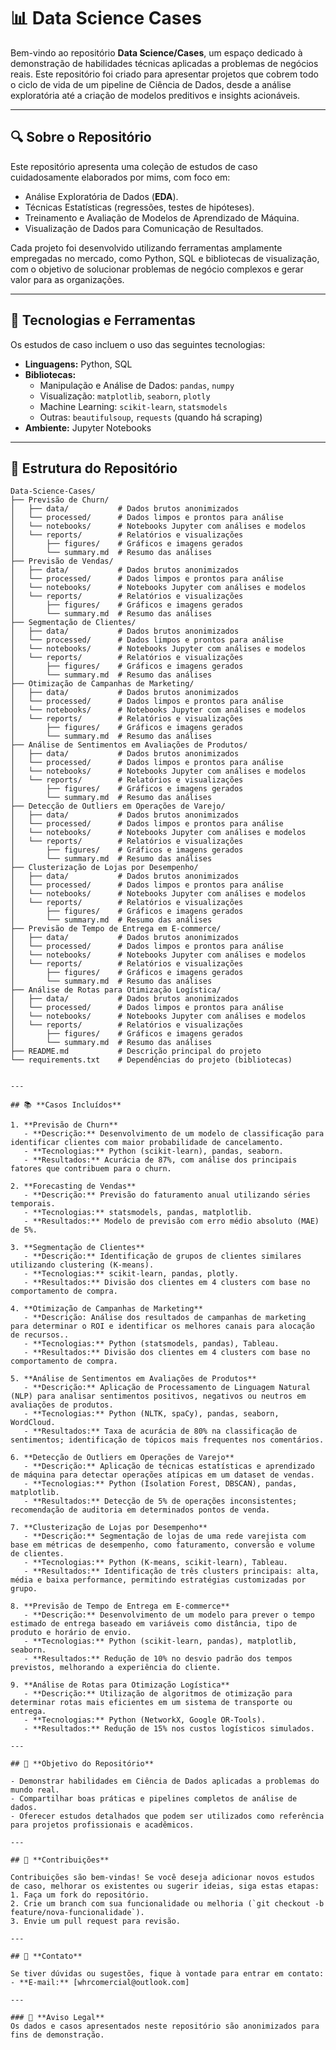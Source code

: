 # 📊 **Data Science Cases**  

Bem-vindo ao repositório **Data Science/Cases**, um espaço dedicado à demonstração de habilidades técnicas aplicadas a problemas de negócios reais. Este repositório foi criado para apresentar projetos que cobrem todo o ciclo de vida de um pipeline de Ciência de Dados, desde a análise exploratória até a criação de modelos preditivos e insights acionáveis.  

---

## 🔍 **Sobre o Repositório**  

Este repositório apresenta uma coleção de estudos de caso cuidadosamente elaborados por mims, com foco em:  
- Análise Exploratória de Dados (**EDA**).  
- Técnicas Estatísticas (regressões, testes de hipóteses).  
- Treinamento e Avaliação de Modelos de Aprendizado de Máquina.  
- Visualização de Dados para Comunicação de Resultados.  

Cada projeto foi desenvolvido utilizando ferramentas amplamente empregadas no mercado, como Python, SQL e bibliotecas de visualização, com o objetivo de solucionar problemas de negócio complexos e gerar valor para as organizações.  

---

## 🚀 **Tecnologias e Ferramentas**  

Os estudos de caso incluem o uso das seguintes tecnologias:  
- **Linguagens:** Python, SQL  
- **Bibliotecas:**  
  - Manipulação e Análise de Dados: `pandas`, `numpy`  
  - Visualização: `matplotlib`, `seaborn`, `plotly`  
  - Machine Learning: `scikit-learn`, `statsmodels`  
  - Outras: `beautifulsoup`, `requests` (quando há scraping)  
- **Ambiente:** Jupyter Notebooks  

---

## 📂 **Estrutura do Repositório**  
```plaintext
Data-Science-Cases/
├── Previsão de Churn/  
│   ├── data/           # Dados brutos anonimizados
│   └── processed/      # Dados limpos e prontos para análise
│   └── notebooks/      # Notebooks Jupyter com análises e modelos
│   └── reports/        # Relatórios e visualizações
│       ├── figures/    # Gráficos e imagens gerados
│       └── summary.md  # Resumo das análises
├── Previsão de Vendas/  
│   ├── data/           # Dados brutos anonimizados
│   └── processed/      # Dados limpos e prontos para análise
│   └── notebooks/      # Notebooks Jupyter com análises e modelos
│   └── reports/        # Relatórios e visualizações
│       ├── figures/    # Gráficos e imagens gerados
│       └── summary.md  # Resumo das análises
├── Segmentação de Clientes/  
│   ├── data/           # Dados brutos anonimizados
│   └── processed/      # Dados limpos e prontos para análise
│   └── notebooks/      # Notebooks Jupyter com análises e modelos
│   └── reports/        # Relatórios e visualizações
│       ├── figures/    # Gráficos e imagens gerados
│       └── summary.md  # Resumo das análises
├── Otimização de Campanhas de Marketing/  
│   ├── data/           # Dados brutos anonimizados
│   └── processed/      # Dados limpos e prontos para análise
│   └── notebooks/      # Notebooks Jupyter com análises e modelos
│   └── reports/        # Relatórios e visualizações
│       ├── figures/    # Gráficos e imagens gerados
│       └── summary.md  # Resumo das análises
├── Análise de Sentimentos em Avaliações de Produtos/  
│   ├── data/           # Dados brutos anonimizados
│   └── processed/      # Dados limpos e prontos para análise
│   └── notebooks/      # Notebooks Jupyter com análises e modelos
│   └── reports/        # Relatórios e visualizações
│       ├── figures/    # Gráficos e imagens gerados
│       └── summary.md  # Resumo das análises
├── Detecção de Outliers em Operações de Varejo/  
│   ├── data/           # Dados brutos anonimizados
│   └── processed/      # Dados limpos e prontos para análise
│   └── notebooks/      # Notebooks Jupyter com análises e modelos
│   └── reports/        # Relatórios e visualizações
│       ├── figures/    # Gráficos e imagens gerados
│       └── summary.md  # Resumo das análises
├── Clusterização de Lojas por Desempenho/  
│   ├── data/           # Dados brutos anonimizados
│   └── processed/      # Dados limpos e prontos para análise
│   └── notebooks/      # Notebooks Jupyter com análises e modelos
│   └── reports/        # Relatórios e visualizações
│       ├── figures/    # Gráficos e imagens gerados
│       └── summary.md  # Resumo das análises
├── Previsão de Tempo de Entrega em E-commerce/  
│   ├── data/           # Dados brutos anonimizados
│   └── processed/      # Dados limpos e prontos para análise
│   └── notebooks/      # Notebooks Jupyter com análises e modelos
│   └── reports/        # Relatórios e visualizações
│       ├── figures/    # Gráficos e imagens gerados
│       └── summary.md  # Resumo das análises
├── Análise de Rotas para Otimização Logística/  
│   ├── data/           # Dados brutos anonimizados
│   └── processed/      # Dados limpos e prontos para análise
│   └── notebooks/      # Notebooks Jupyter com análises e modelos
│   └── reports/        # Relatórios e visualizações
│       ├── figures/    # Gráficos e imagens gerados
│       └── summary.md  # Resumo das análises
├── README.md           # Descrição principal do projeto
└── requirements.txt    # Dependências do projeto (bibliotecas)


---

## 📚 **Casos Incluídos**  

1. **Previsão de Churn**  
   - **Descrição:** Desenvolvimento de um modelo de classificação para identificar clientes com maior probabilidade de cancelamento.  
   - **Tecnologias:** Python (scikit-learn), pandas, seaborn.  
   - **Resultados:** Acurácia de 87%, com análise dos principais fatores que contribuem para o churn.  

2. **Forecasting de Vendas**  
   - **Descrição:** Previsão do faturamento anual utilizando séries temporais.  
   - **Tecnologias:** statsmodels, pandas, matplotlib.  
   - **Resultados:** Modelo de previsão com erro médio absoluto (MAE) de 5%.  

3. **Segmentação de Clientes**  
   - **Descrição:** Identificação de grupos de clientes similares utilizando clustering (K-means).  
   - **Tecnologias:** scikit-learn, pandas, plotly.  
   - **Resultados:** Divisão dos clientes em 4 clusters com base no comportamento de compra.
  
4. **Otimização de Campanhas de Marketing**  
   - **Descrição: Análise dos resultados de campanhas de marketing para determinar o ROI e identificar os melhores canais para alocação de recursos..  
   - **Tecnologias:** Python (statsmodels, pandas), Tableau.  
   - **Resultados:** Divisão dos clientes em 4 clusters com base no comportamento de compra.  

5. **Análise de Sentimentos em Avaliações de Produtos**  
   - **Descrição:** Aplicação de Processamento de Linguagem Natural (NLP) para analisar sentimentos positivos, negativos ou neutros em avaliações de produtos.  
   - **Tecnologias:** Python (NLTK, spaCy), pandas, seaborn, WordCloud.  
   - **Resultados:** Taxa de acurácia de 80% na classificação de sentimentos; identificação de tópicos mais frequentes nos comentários.

6. **Detecção de Outliers em Operações de Varejo**  
   - **Descrição:** Aplicação de técnicas estatísticas e aprendizado de máquina para detectar operações atípicas em um dataset de vendas.  
   - **Tecnologias:** Python (Isolation Forest, DBSCAN), pandas, matplotlib.  
   - **Resultados:** Detecção de 5% de operações inconsistentes; recomendação de auditoria em determinados pontos de venda.

7. **Clusterização de Lojas por Desempenho**  
   - **Descrição:** Segmentação de lojas de uma rede varejista com base em métricas de desempenho, como faturamento, conversão e volume de clientes.  
   - **Tecnologias:** Python (K-means, scikit-learn), Tableau.  
   - **Resultados:** Identificação de três clusters principais: alta, média e baixa performance, permitindo estratégias customizadas por grupo.  

8. **Previsão de Tempo de Entrega em E-commerce**  
   - **Descrição:** Desenvolvimento de um modelo para prever o tempo estimado de entrega baseado em variáveis como distância, tipo de produto e horário de envio.  
   - **Tecnologias:** Python (scikit-learn, pandas), matplotlib, seaborn.  
   - **Resultados:** Redução de 10% no desvio padrão dos tempos previstos, melhorando a experiência do cliente.

9. **Análise de Rotas para Otimização Logística**  
   - **Descrição:** Utilização de algoritmos de otimização para determinar rotas mais eficientes em um sistema de transporte ou entrega.  
   - **Tecnologias:** Python (NetworkX, Google OR-Tools).  
   - **Resultados:** Redução de 15% nos custos logísticos simulados.
             
---

## 🎯 **Objetivo do Repositório**  

- Demonstrar habilidades em Ciência de Dados aplicadas a problemas do mundo real.  
- Compartilhar boas práticas e pipelines completos de análise de dados.  
- Oferecer estudos detalhados que podem ser utilizados como referência para projetos profissionais e acadêmicos.  

---

## 🤝 **Contribuições**  

Contribuições são bem-vindas! Se você deseja adicionar novos estudos de caso, melhorar os existentes ou sugerir ideias, siga estas etapas:  
1. Faça um fork do repositório.  
2. Crie um branch com sua funcionalidade ou melhoria (`git checkout -b feature/nova-funcionalidade`).  
3. Envie um pull request para revisão.  

---

## 📧 **Contato**  

Se tiver dúvidas ou sugestões, fique à vontade para entrar em contato:  
- **E-mail:** [whrcomercial@outlook.com] 

---

### 🚨 **Aviso Legal**  
Os dados e casos apresentados neste repositório são anonimizados para fins de demonstração.  
